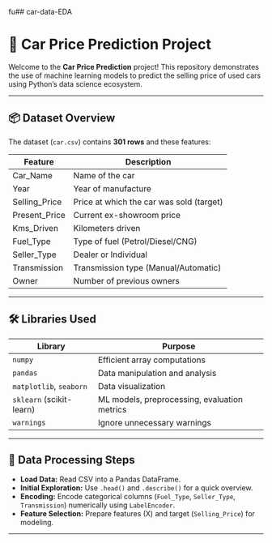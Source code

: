 fu## car-data-EDA
# 🚗 Car Price Prediction Project

Welcome to the **Car Price Prediction** project! This repository demonstrates the use of machine learning models to predict the selling price of used cars using Python’s data science ecosystem.

---

## 📦 Dataset Overview

The dataset (`car.csv`) contains **301 rows** and these features:

| Feature        | Description                                   |
|----------------|-----------------------------------------------|
| Car_Name       | Name of the car                               |
| Year           | Year of manufacture                           |
| Selling_Price  | Price at which the car was sold (target)      |
| Present_Price  | Current ex-showroom price                     |
| Kms_Driven     | Kilometers driven                             |
| Fuel_Type      | Type of fuel (Petrol/Diesel/CNG)              |
| Seller_Type    | Dealer or Individual                          |
| Transmission   | Transmission type (Manual/Automatic)          |
| Owner          | Number of previous owners                     |

---

## 🛠️ Libraries Used

| Library                | Purpose                                                       |
|------------------------|--------------------------------------------------------------|
| `numpy`                | Efficient array computations                                 |
| `pandas`               | Data manipulation and analysis                               |
| `matplotlib`, `seaborn`| Data visualization                                           |
| `sklearn` (scikit-learn)| ML models, preprocessing, evaluation metrics                |
| `warnings`             | Ignore unnecessary warnings                                  |

---

## 🔎 Data Processing Steps

- **Load Data:** Read CSV into a Pandas DataFrame.
- **Initial Exploration:** Use `.head()` and `.describe()` for a quick overview.
- **Encoding:** Encode categorical columns (`Fuel_Type`, `Seller_Type`, `Transmission`) numerically using `LabelEncoder`.
- **Feature Selection:** Prepare features (X) and target (`Selling_Price`) for modeling.

---



